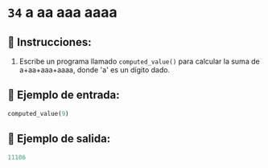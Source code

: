 # `34` a aa aaa aaaa

## 📝 Instrucciones:

1. Escribe un programa llamado `computed_value()` para calcular la suma de a+aa+aaa+aaaa, donde 'a' es un dígito dado.

## 📎 Ejemplo de entrada:

```py
computed_value(9)
```

## 📎 Ejemplo de salida:

```py
11106
```
